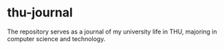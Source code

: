 # thu-journal
The repository serves as a journal of my university life in THU, majoring in computer science and technology.
